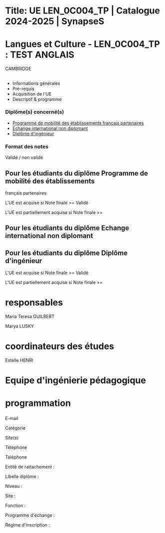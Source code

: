 # Title: UE LEN_0C004_TP | Catalogue 2024-2025 | SynapseS

#  [ ](/catalogue/2024-2025) Langues et Culture \- LEN_0C004_TP : TEST ANGLAIS
CAMBRIDGE

##

  * Informations générales
  * Pré-requis
  * Acquisition de l'UE
  * Descriptif & programme

### Diplôme(s) concerné(s)

  * [Programme de mobilité des établissements français partenaires](/catalogue/2024-2025/diplome/2063/PEF-programme-de-mobilite-des-etablissements-francais-partenaires)
  * [Echange international non diplomant](/catalogue/2024-2025/diplome/1/PEI-echange-international-non-diplomant)
  * [Diplôme d'ingénieur](/catalogue/2024-2025/diplome/4/ING-diplome-d-ingenieur)

### Format des notes

Validé / non validé

## Pour les étudiants du diplôme Programme de mobilité des établissements
français partenaires

L'UE est acquise si Note finale >= Validé

L'UE est partiellement acquise si Note finale >=

## Pour les étudiants du diplôme Echange international non diplomant

## Pour les étudiants du diplôme Diplôme d'ingénieur

L'UE est acquise si Note finale >= Validé

L'UE est partiellement acquise si Note finale >=

# responsables

Maria Teresa GUILBERT

Marya LUSKY

# coordinateurs des études

Estelle HENRI

# Equipe d'ingénierie pédagogique

# programmation

###

E-mail

Catégorie

Site(s)

Téléphone

Téléphone

Entité de rattachement :

Libelle diplôme :

Niveau :

Site :

Fonction :

Programme d'échange :

Régime d'inscription :

